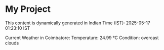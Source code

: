 # My Project

This content is dynamically generated in Indian Time (IST): 2025-05-17 01:23:10 IST


Current Weather in Coimbatore:
Temperature: 24.99 °C
Condition: overcast clouds
